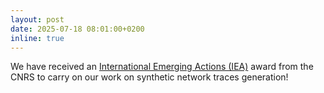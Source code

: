 ```yaml
---
layout: post
date: 2025-07-18 08:01:00+0200
inline: true
---
```


We have received an [International Emerging Actions (IEA)](https://www.ins2i.cnrs.fr/fr/cnrsinfo/huit-projets-iea-retenus-cnrs-sciences-informatiques) award from the CNRS to carry on our work on  synthetic network traces generation!